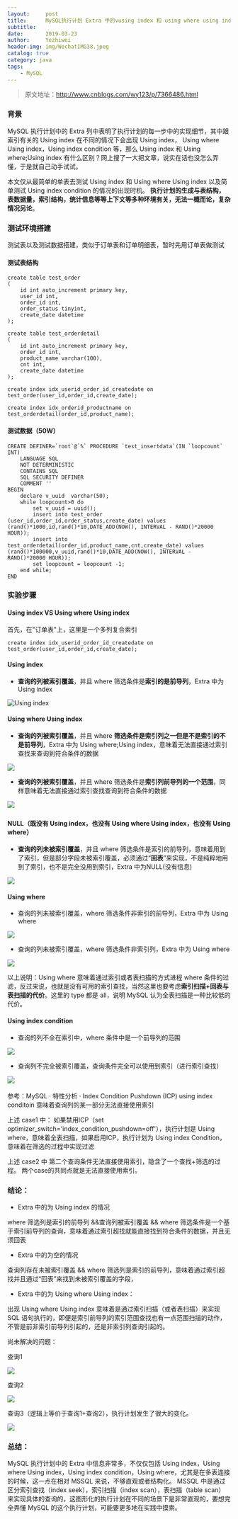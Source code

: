 ```yaml
---
layout:     post
title:      MySQL执行计划 Extra 中的vusing index 和 using where using index 的区别
subtitle:   
date:       2019-03-23
author:     Yezhiwei
header-img: img/WechatIMG38.jpeg
catalog: true
category: java
tags:
    - MySQL
---
```


> 原文地址：http://www.cnblogs.com/wy123/p/7366486.html 

### 背景

MySQL 执行计划中的 Extra 列中表明了执行计划的每一步中的实现细节，其中跟索引有关的 Using index 在不同的情况下会出现 Using index， Using where Using index，Using index condition 等，那么 Using index 和 Using where;Using index 有什么区别？网上搜了一大把文章，说实在话也没怎么弄懂，于是就自己动手试试。


本文仅从最简单的单表去测试 Using index 和 Using where Using index 以及简单测试 Using index condition 的情况的出现时机。
**执行计划的生成与表结构，表数据量，索引结构，统计信息等等上下文等多种环境有关，无法一概而论，复杂情况另论**。
 

### 测试环境搭建

测试表以及测试数据搭建，类似于订单表和订单明细表，暂时先用订单表做测试

#### 测试表结构

```
create table test_order
(
    id int auto_increment primary key,
    user_id int,
    order_id int,
    order_status tinyint,
    create_date datetime
);

create table test_orderdetail
(
    id int auto_increment primary key,
    order_id int,
    product_name varchar(100),
    cnt int,
    create_date datetime
);

create index idx_userid_order_id_createdate on test_order(user_id,order_id,create_date);

create index idx_orderid_productname on test_orderdetail(order_id,product_name);

```

#### 测试数据（50W）

```
CREATE DEFINER=`root`@`%` PROCEDURE `test_insertdata`(IN `loopcount` INT)
    LANGUAGE SQL
    NOT DETERMINISTIC
    CONTAINS SQL
    SQL SECURITY DEFINER
    COMMENT ''
BEGIN
    declare v_uuid  varchar(50);
    while loopcount>0 do
        set v_uuid = uuid();
        insert into test_order (user_id,order_id,order_status,create_date) values (rand()*1000,id,rand()*10,DATE_ADD(NOW(), INTERVAL - RAND()*20000 HOUR));
        insert into test_orderdetail(order_id,product_name,cnt,create_date) values (rand()*100000,v_uuid,rand()*10,DATE_ADD(NOW(), INTERVAL - RAND()*20000 HOUR));
        set loopcount = loopcount -1;
    end while;
END
```

### 实验步骤

#### Using index VS Using where Using index

首先，在"订单表"上，这里是一个多列复合索引

```
create index idx_userid_order_id_createdate on test_order(user_id,order_id,create_date);
```


#### Using index 

* **查询的列被索引覆盖**，并且 where 筛选条件是**索引的是前导列**，Extra 中为 Using index

![Using index](https://tva2.sinaimg.cn/large/006tKfTcly1g1bfgvzxqxj30uv04sglk.jpg)

#### Using where Using index

* **查询的列被索引覆盖**，并且 where **筛选条件是索引列之一但是不是索引的不是前导列**，Extra 中为 Using where;Using index，意味着无法直接通过索引查找来查询到符合条件的数据

![](https://ws2.sinaimg.cn/large/006tKfTcly1g1bhprbnd6j30u604zq2w.jpg)

* **查询的列被索引覆盖**，并且 where 筛选条件是**索引列前导列的一个范围**，同样意味着无法直接通过索引查找查询到符合条件的数据

![](https://ws4.sinaimg.cn/large/006tKfTcly1g1bhq5zv8fj30vt04pt8o.jpg) 　　

#### NULL（既没有 Using index，也没有 Using where Using index，也没有 Using where）

* **查询的列未被索引覆盖**，并且 where 筛选条件是索引的前导列，意味着用到了索引，但是部分字段未被索引覆盖，必须通过“**回表**”来实现，不是纯粹地用到了索引，也不是完全没用到索引，Extra 中为NULL(没有信息)

![](https://tva2.sinaimg.cn/large/006tKfTcly1g1bht44949j30to04q3yg.jpg)

#### Using where

* 查询的列未被索引覆盖，where 筛选条件非索引的前导列，Extra 中为 Using where

![](https://tva2.sinaimg.cn/large/006tKfTcly1g1bhtm0alij30qf04u747.jpg)

* 查询的列未被索引覆盖，where 筛选条件非索引列，Extra 中为 Using where

![](https://tva2.sinaimg.cn/large/006tKfTcly1g1bhtvc4prj30vt04pt8o.jpg)

以上说明：Using where 意味着通过索引或者表扫描的方式进程 where 条件的过滤，反过来说，也就是没有可用的索引查找，当然这里也要考虑**索引扫描+回表与表扫描的代价**。这里的 type 都是 all，说明 MySQL 认为全表扫描是一种比较低的代价。

#### Using index condition

* 查询的列不全在索引中，where 条件中是一个前导列的范围

![](https://tva2.sinaimg.cn/large/006tKfTcly1g1bhu9sbb6j30zv05jgll.jpg)

* 查询列不完全被索引覆盖，查询条件完全可以使用到索引（进行索引查找）

![](https://tva2.sinaimg.cn/large/006tKfTcly1g1bhuid8f3j30vt04pt8o.jpg)　　

参考：MySQL · 特性分析 · Index Condition Pushdown (ICP)
using index conditoin 意味着查询列的某一部分无法直接使用索引

上述 case1 中：
如果禁用ICP（set optimizer_switch='index_condition_pushdown=off'），执行计划是 Using where，意味着全表扫描，如果启用ICP，执行计划为 Using index Condition，意味着在筛选的过程中实现过滤

上述 case2 中
第二个查询条件无法直接使用索引，隐含了一个查找+筛选的过程。
两个case的共同点就是无法直接使用索引。

### 结论：

* Extra 中的为 Using index 的情况

where 筛选列是索引的前导列 &&查询列被索引覆盖 && where 筛选条件是一个基于索引前导列的查询，意味着通过索引超找就能直接找到符合条件的数据，并且无须回表

* Extra 中的为空的情况

查询列存在未被索引覆盖 && where 筛选列是索引的前导列，意味着通过索引超找并且通过“回表”来找到未被索引覆盖的字段，

* Extra 中的为 Using where Using index： 

出现 Using where Using index 意味着是通过索引扫描（或者表扫描）来实现 SQL 语句执行的，即便是索引前导列的索引范围查找也有一点范围扫描的动作，不管是前非索引前导列引起的，还是非索引列查询引起的。

尚未解决的问题：

查询1

![](https://ws2.sinaimg.cn/large/006tKfTcly1g1bhw58d38j30tn03v0sm.jpg)

查询2

![](https://ws2.sinaimg.cn/large/006tKfTcly1g1bhwdgfcwj30tk030a9y.jpg)

查询3（逻辑上等价于查询1+查询2），执行计划发生了很大的变化。

![](https://ws4.sinaimg.cn/large/006tKfTcly1g1bhwwytkgj30vn04jwef.jpg)

### 总结：

MySQL 执行计划中的 Extra 中信息非常多，不仅仅包括 Using index，Using where Using index，Using index condition，Using where，尤其是在多表连接的时候，这一点在相对 MSSQL 来说，不够直观或者结构化。
MSSQL 中是通过区分索引查找（index seek），索引扫描（index scan），表扫描（table scan）来实现具体的查询的，这图形化的执行计划在不同的场景下是非常直观的，要想完全弄懂 MySQL 的这个执行计划，可能要更多地在实践中摸索。










